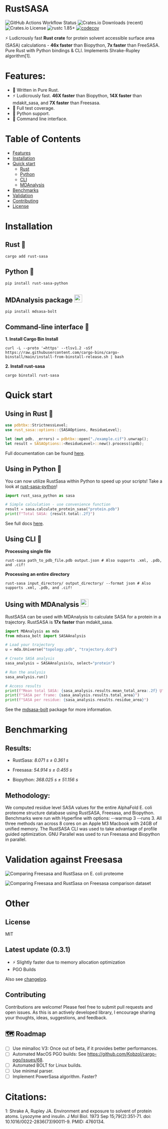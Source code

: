 # RustSASA
![GitHub Actions Workflow Status](https://img.shields.io/github/actions/workflow/status/maxall41/RustSASA/rust.yml)
![Crates.io Downloads (recent)](https://img.shields.io/crates/dr/rust-sasa)
![Crates.io License](https://img.shields.io/crates/l/rust-sasa)
![rustc 1.85+](https://img.shields.io/badge/msrv-rustc_1.85+-red.svg)
[![codecov](https://codecov.io/github/maxall41/rustsasa/graph/badge.svg?token=SHM6RRMKSL)](https://codecov.io/github/maxall41/rustsasa)

⚡ Ludicrously fast **Rust crate** for protein solvent accessible surface area (SASA) calculations - **46x faster** than Biopython, **7x faster** than FreeSASA. Pure Rust with Python bindings & CLI. Implements Shrake-Rupley algorithm[1].

# Features:
- 🦀 Written in Pure Rust.
- ⚡️ Ludicrously fast. **46X faster** than Biopython, **14X faster** than mdakit_sasa, and **7X faster** than Freesasa.
- 🧪 Full test coverage.
- 🐍 Python support.
- 🤖 Command line interface.

# Table of Contents
- [Features](#features)
- [Installation](#installation)
- [Quick start](#quick-start)
  - [Rust](#using-in-rust-)
  - [Python](#using-in-python-)
  - [CLI](#using-cli-)
  - [MDAnalysis](#using-with-mdanalysis)
- [Benchmarks](#benchmarking)
- [Validation](#validation-against-freesasa)
- [Contributing](#contributing)
- [License](#license)

# Installation

## Rust 🦀

```
cargo add rust-sasa
```

## Python 🐍
```
pip install rust-sasa-python
```

## MDAnalysis package <img src="https://github.com/maxall41/RustSASA/blob/radical/imgs/mdanalysis-logo.png" width="25" height="25">

```
pip install mdsasa-bolt
```

## Command-line interface 🤖

**1. Install Cargo Bin Install**

```
curl -L --proto '=https' --tlsv1.2 -sSf https://raw.githubusercontent.com/cargo-bins/cargo-binstall/main/install-from-binstall-release.sh | bash
```

**2. Install rust-sasa**

```
cargo binstall rust-sasa
```

# Quick start

## Using in Rust 🦀

```rust
use pdbtbx::StrictnessLevel;
use rust_sasa::options::{SASAOptions, ResidueLevel};

let (mut pdb, _errors) = pdbtbx::open("./example.cif").unwrap();
let result = SASAOptions::<ResidueLevel>::new().process(&pdb);

```
Full documentation can be found [here](https://docs.rs/rust-sasa/latest/rust_sasa/).

## Using in Python 🐍

You can now utilize RustSasa within Python to speed up your scripts! Take a look at [rust-sasa-python](https://github.com/maxall41/rust-sasa-python)!

```python
import rust_sasa_python as sasa

# Simple calculation - use convenience function
result = sasa.calculate_protein_sasa("protein.pdb")
print(f"Total SASA: {result.total:.2f}")
```

See full docs [here](https://github.com/maxall41/rust-sasa-python/blob/main/DOCS.md).

## Using CLI 🤖

**Processing single file**

```
rust-sasa path_to_pdb_file.pdb output.json # Also supports .xml, .pdb, and .cif!
```

**Processing an entire directory**

```
rust-sasa input_directory/ output_directory/ --format json # Also supports .xml, .pdb, and .cif!
```

## Using with MDAnalysis <img src="https://github.com/maxall41/RustSASA/blob/radical/imgs/mdanalysis-logo.png" width="25" height="25">

RustSASA can be used with MDAnalysis to calculate SASA for a protein in a trajectory. RustSASA is **17x faster** than mdakit_sasa.

```python
import MDAnalysis as mda
from mdsasa_bolt import SASAAnalysis

# Load your trajectory
u = mda.Universe("topology.pdb", "trajectory.dcd")

# Create SASA analysis
sasa_analysis = SASAAnalysis(u, select="protein")

# Run the analysis
sasa_analysis.run()

# Access results
print(f"Mean total SASA: {sasa_analysis.results.mean_total_area:.2f} Ų")
print(f"SASA per frame: {sasa_analysis.results.total_area}")
print(f"SASA per residue: {sasa_analysis.results.residue_area}")
```

See the [mdsasa-bolt](https://github.com/maxall41/mdsasa-bolt) package for more information.

# Benchmarking

## Results:

- RustSasa: *8.071 s ±  0.361 s*

- Freesasa: *54.914 s ±  0.455 s*

- Biopython: *368.025 s ± 51.156 s*

## Methodology:

We computed residue level SASA values for the entire AlphaFold E. coli proteome structure database using RustSASA, Freesasa, and Biopython. Benchmarks were run with Hyperfine with options: --warmup 3 --runs 3. All three methods ran across 8 cores on an Apple M3 Macbook with 24GB of unified memory. The RustSASA CLI was used to take advantage of profile guided optimization. GNU Parallel was used to run Freesasa and Biopython in parallel.


# Validation against Freesasa

![Comparing Freesasa and RustSasa on E. coli proteome](https://github.com/maxall41/RustSASA/blob/main/imgs/sasa_chain_comparison_E_coli.svg)


![Comparing Freesasa and RustSasa on Freesasa comparison dataset](https://github.com/maxall41/RustSASA/blob/main/imgs/sasa_chain_comparison_freesasa_ds.svg)

# Other

## License
MIT

## Latest update (0.3.1)

- ⚡️ Slightly faster due to memory allocation optimization
- PGO Builds

Also see [changelog](https://github.com/maxall41/rustsasa/blob/master/CHANGELOG.md).

## Contributing

Contributions are welcome! Please feel free to submit pull requests and open issues. As this is an actively developed library, I encourage sharing your thoughts, ideas, suggestions, and feedback.

## 🗺️ Roadmap

- [ ] Use mimalloc V3: Once out of beta, if it provides better performances.
- [ ] Automated MacOS PGO builds: See https://github.com/Kobzol/cargo-pgo/issues/68.
- [ ] Automated BOLT for Linux builds.
- [ ] Use minimal parser.
- [ ] Implement PowerSasa algorithm. Faster?

# Citations:

1: Shrake A, Rupley JA. Environment and exposure to solvent of protein atoms. Lysozyme and insulin. J Mol Biol. 1973 Sep 15;79(2):351-71. doi: 10.1016/0022-2836(73)90011-9. PMID: 4760134.
